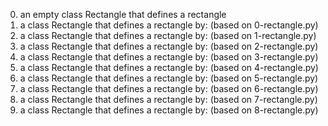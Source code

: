 0. an empty class Rectangle that defines a rectangle
1. a class Rectangle that defines a rectangle by: (based on 0-rectangle.py)
2. a class Rectangle that defines a rectangle by: (based on 1-rectangle.py)
3. a class Rectangle that defines a rectangle by: (based on 2-rectangle.py)
4. a class Rectangle that defines a rectangle by: (based on 3-rectangle.py)
5. a class Rectangle that defines a rectangle by: (based on 4-rectangle.py)
6. a class Rectangle that defines a rectangle by: (based on 5-rectangle.py)
7. a class Rectangle that defines a rectangle by: (based on 6-rectangle.py)
8. a class Rectangle that defines a rectangle by: (based on 7-rectangle.py)
9. a class Rectangle that defines a rectangle by: (based on 8-rectangle.py)
